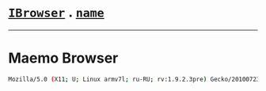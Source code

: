 # [`IBrowser`](/api/main/get-browser.md) . [`name`](../name.md)
---
# Maemo Browser

```sh
Mozilla/5.0 (X11; U; Linux armv7l; ru-RU; rv:1.9.2.3pre) Gecko/20100723 Firefox/3.5 Maemo Browser 1.7.4.8 RX-51 N900
```
